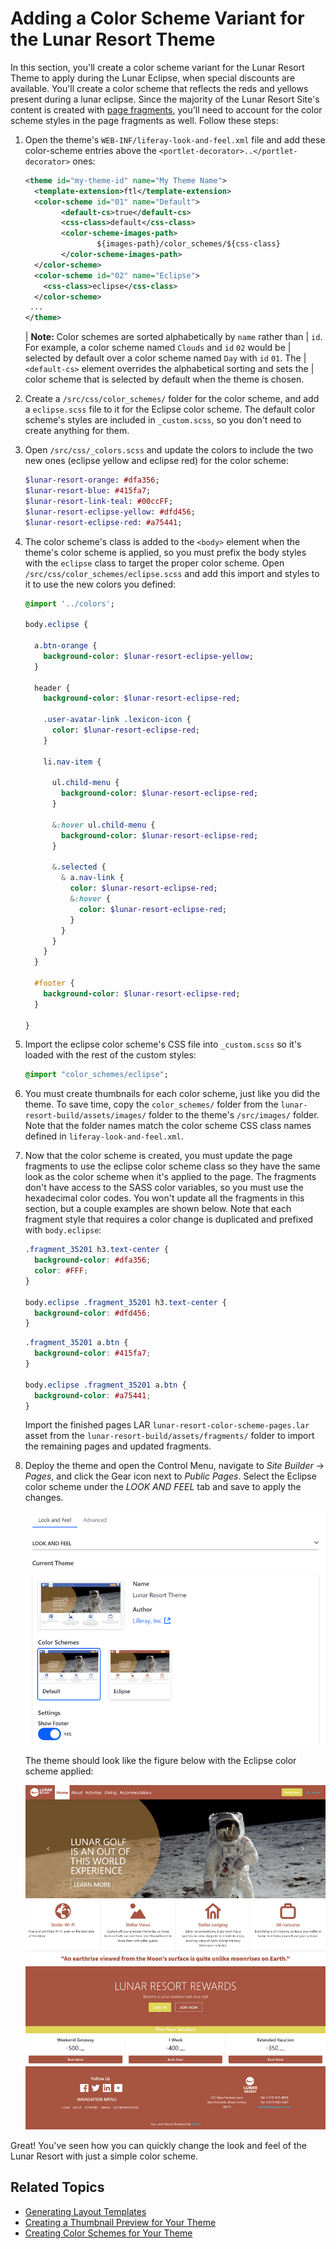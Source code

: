 # Adding a Color Scheme Variant for the Lunar Resort Theme

In this section, you'll create a color scheme variant for the Lunar Resort Theme 
to apply during the Lunar Eclipse, when special discounts are available. You'll 
create a color scheme that reflects the reds and yellows present during a lunar 
eclipse. Since the majority of the Lunar Resort Site's content is created with 
[page fragments](), you'll 
need to account for the color scheme styles in the page fragments as well. 
Follow these steps:

1.  Open the theme's `WEB-INF/liferay-look-and-feel.xml` file and add these 
    color-scheme entries above the `<portlet-decorator>..</portlet-decorator>` 
    ones:

    ```xml
    <theme id="my-theme-id" name="My Theme Name">
      <template-extension>ftl</template-extension>
      <color-scheme id="01" name="Default">
      		<default-cs>true</default-cs>
      		<css-class>default</css-class>
      		<color-scheme-images-path>
      				${images-path}/color_schemes/${css-class}
      		</color-scheme-images-path>
      </color-scheme>
      <color-scheme id="02" name="Eclipse">
      	<css-class>eclipse</css-class>
      </color-scheme>
     ...
    </theme>
     ```

    | **Note:** Color schemes are sorted alphabetically by `name` rather than 
    | `id`. For example, a color scheme named `Clouds` and `id` `02` would be 
    | selected by default over a color scheme named `Day` with `id` `01`. The 
    | `<default-cs>` element overrides the alphabetical sorting and sets the 
    | color scheme that is selected by default when the theme is chosen.  

2.  Create a `/src/css/color_schemes/` folder for the color scheme, and add a 
    `eclipse.scss` file to it for the Eclipse color scheme. The default color 
    scheme's styles are included in `_custom.scss`, so you don't need to create 
    anything for them. 

3.  Open `/src/css/_colors.scss` and update the colors to include the two new 
    ones (eclipse yellow and eclipse red) for the color scheme:

    ```sass    
    $lunar-resort-orange: #dfa356;
    $lunar-resort-blue: #415fa7;
    $lunar-resort-link-teal: #00ccFF;
    $lunar-resort-eclipse-yellow: #dfd456;
    $lunar-resort-eclipse-red: #a75441;
    ```

4.  The color scheme's class is added to the `<body>` element when the theme's 
    color scheme is applied, so you must prefix the body styles with the 
    `eclipse` class to target the proper color scheme. Open 
    `/src/css/color_schemes/eclipse.scss` and add this import and styles to it 
    to use the new colors you defined:

    ```sass
    @import '../colors';
    
    body.eclipse {
      
      a.btn-orange {
        background-color: $lunar-resort-eclipse-yellow;
      }
    
      header {
        background-color: $lunar-resort-eclipse-red;
    
        .user-avatar-link .lexicon-icon {
          color: $lunar-resort-eclipse-red;
        }
        
        li.nav-item {
          
          ul.child-menu {
            background-color: $lunar-resort-eclipse-red;
          }
            
          &:hover ul.child-menu {
            background-color: $lunar-resort-eclipse-red;
          }
          
          &.selected {
            & a.nav-link {
              color: $lunar-resort-eclipse-red;
              &:hover {
                color: $lunar-resort-eclipse-red;
              }
            }
          }
        }
      }
    
      #footer {
        background-color: $lunar-resort-eclipse-red;
      }
    
    }
    ```

5.  Import the eclipse color scheme's CSS file into `_custom.scss` so it's 
    loaded with the rest of the custom styles:

    ```sass
    @import "color_schemes/eclipse";
    ```

6.  You must create thumbnails for each color scheme, just like you did the 
    theme. To save time, copy the `color_schemes/` folder from the 
    `lunar-resort-build/assets/images/` folder to the theme's `/src/images/` 
    folder. Note that the folder names match the color scheme CSS class names 
    defined in `liferay-look-and-feel.xml`.

7.  Now that the color scheme is created, you must update the page fragments 
    to use the eclipse color scheme class so they have the same look as the 
    color scheme when it's applied to the page. The fragments don't have access 
    to the SASS color variables, so you must use the hexadecimal color codes. 
    You won't update all the fragments in this section, but a couple examples 
    are shown below. Note that each fragment style that requires a color change 
    is duplicated and prefixed with `body.eclipse`:
    
    ```css
    .fragment_35201 h3.text-center {
      background-color: #dfa356;
      color: #FFF;
    }

    body.eclipse .fragment_35201 h3.text-center {
      background-color: #dfd456;
    }
    ```

    ```css
    .fragment_35201 a.btn {
      background-color: #415fa7;
    }

    body.eclipse .fragment_35201 a.btn {
      background-color: #a75441;
    }
    ```

    Import the finished pages LAR 
    `lunar-resort-color-scheme-pages.lar` asset from the 
    `lunar-resort-build/assets/fragments/` folder to import the remaining pages 
    and updated fragments. 

8.  Deploy the theme and open the Control Menu, navigate to *Site Builder* 
    &rarr; *Pages*, and click the Gear icon next to *Public Pages*. Select the 
    Eclipse color scheme under the *LOOK AND FEEL* tab and save to apply the 
    changes. 
    
    ![Figure 1: Color schemes are a good way to subtly change the look and feel of your site.](../../images/theme-tutorial-color-schemes.png)

    
    
    The theme should look like the figure below with the Eclipse color scheme 
    applied:

    ![Figure 2: The finished color scheme gives the Lunar Resort site a fiery glow.](../../images/theme-tutorial-eclipse-color-scheme.png)

Great! You've seen how you can quickly change the look and feel of the Lunar 
Resort with just a simple color scheme. <!--Next, you'll learn how to store common 
code in a themelet for the Lunar Resort so we can share it across multiple 
themes. -->

## Related Topics

- [Generating Layout Templates](/docs/7-2/reference/-/knowledge_base/r/creating-layout-templates-with-the-themes-generator)
- [Creating a Thumbnail Preview for Your Theme](/docs/7-2/frameworks/-/knowledge_base/f/creating-a-thumbnail-preview-for-your-theme)
- [Creating Color Schemes for Your Theme]()